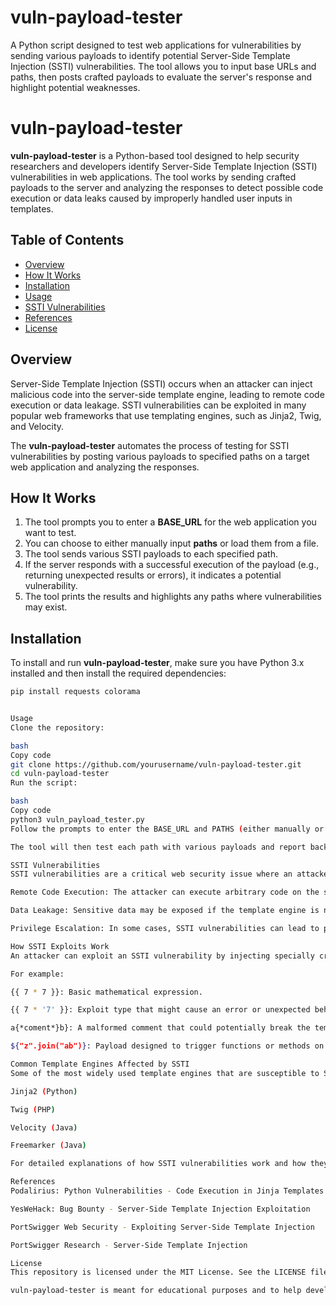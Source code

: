 # vuln-payload-tester
A Python script designed to test web applications for vulnerabilities by sending various payloads to identify potential Server-Side Template Injection (SSTI) vulnerabilities. The tool allows you to input base URLs and paths, then posts crafted payloads to evaluate the server's response and highlight potential weaknesses.


# vuln-payload-tester

**vuln-payload-tester** is a Python-based tool designed to help security researchers and developers identify Server-Side Template Injection (SSTI) vulnerabilities in web applications. The tool works by sending crafted payloads to the server and analyzing the responses to detect possible code execution or data leaks caused by improperly handled user inputs in templates.

## Table of Contents

- [Overview](#overview)
- [How It Works](#how-it-works)
- [Installation](#installation)
- [Usage](#usage)
- [SSTI Vulnerabilities](#ssti-vulnerabilities)
- [References](#references)
- [License](#license)

## Overview

Server-Side Template Injection (SSTI) occurs when an attacker can inject malicious code into the server-side template engine, leading to remote code execution or data leakage. SSTI vulnerabilities can be exploited in many popular web frameworks that use templating engines, such as Jinja2, Twig, and Velocity.

The **vuln-payload-tester** automates the process of testing for SSTI vulnerabilities by posting various payloads to specified paths on a target web application and analyzing the responses.

## How It Works

1. The tool prompts you to enter a **BASE_URL** for the web application you want to test.
2. You can choose to either manually input **paths** or load them from a file.
3. The tool sends various SSTI payloads to each specified path.
4. If the server responds with a successful execution of the payload (e.g., returning unexpected results or errors), it indicates a potential vulnerability.
5. The tool prints the results and highlights any paths where vulnerabilities may exist.

## Installation

To install and run **vuln-payload-tester**, make sure you have Python 3.x installed and then install the required dependencies:

```bash
pip install requests colorama


Usage
Clone the repository:

bash
Copy code
git clone https://github.com/yourusername/vuln-payload-tester.git
cd vuln-payload-tester
Run the script:

bash
Copy code
python3 vuln_payload_tester.py
Follow the prompts to enter the BASE_URL and PATHS (either manually or from a file).

The tool will then test each path with various payloads and report back any responses.

SSTI Vulnerabilities
SSTI vulnerabilities are a critical web security issue where an attacker is able to inject and execute arbitrary code in the template engine. Some common consequences of SSTI include:

Remote Code Execution: The attacker can execute arbitrary code on the server.

Data Leakage: Sensitive data may be exposed if the template engine is not securely configured.

Privilege Escalation: In some cases, SSTI vulnerabilities can lead to privilege escalation if the injected code allows the attacker to interact with backend systems.

How SSTI Exploits Work
An attacker can exploit an SSTI vulnerability by injecting specially crafted payloads that the template engine processes and executes. These payloads might involve mathematical operations, string manipulations, or even complex expressions that invoke dangerous functions on the server.

For example:

{{ 7 * 7 }}: Basic mathematical expression.

{{ 7 * '7' }}: Exploit type that might cause an error or unexpected behavior.

a{*coment*}b}: A malformed comment that could potentially break the template rendering process.

${"z".join("ab")}: Payload designed to trigger functions or methods on the backend server.

Common Template Engines Affected by SSTI
Some of the most widely used template engines that are susceptible to SSTI include:

Jinja2 (Python)

Twig (PHP)

Velocity (Java)

Freemarker (Java)

For detailed explanations of how SSTI vulnerabilities work and how they can be exploited in different template engines, you can check the following references:

References
Podalirius: Python Vulnerabilities - Code Execution in Jinja Templates

YesWeHack: Bug Bounty - Server-Side Template Injection Exploitation

PortSwigger Web Security - Exploiting Server-Side Template Injection

PortSwigger Research - Server-Side Template Injection

License
This repository is licensed under the MIT License. See the LICENSE file for more information.

vuln-payload-tester is meant for educational purposes and to help developers and security researchers identify vulnerabilities in web applications. Always obtain permission before testing any web application that you do not own or have explicit authorization to test.
